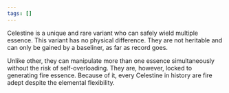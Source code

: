 ```yaml
---
tags: []
---
```

Celestine is a unique and rare variant who can safely wield multiple essence. This variant has no physical difference. They are not heritable and can only be gained by a baseliner, as far as record goes.

Unlike other, they can manipulate more than one essence simultaneously without the risk of self-overloading. They are, however, locked to generating fire essence. Because of it, every Celestine in history are fire adept despite the elemental flexibility.